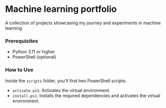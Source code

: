 # Machine learning portfolio

A collection of projects showcasing my journey and experiments in machine learning.

### Prerequisites

- Python 3.11 or higher
- PowerShell (optional)

### How to Use

Inside the `scripts` folder, you'll find two PowerShell scripts:

- `activate.ps1`: Activates the virtual environment.
- `install.ps1`: Installs the required dependencies and activates the virtual environment.
